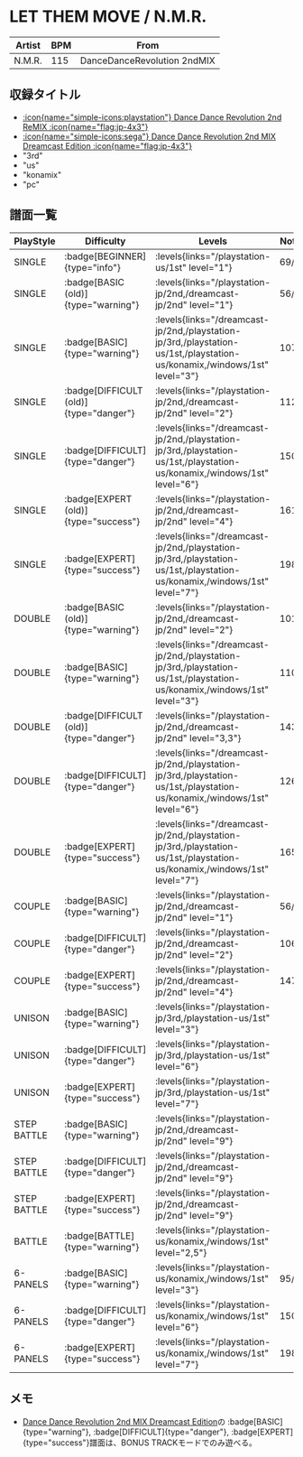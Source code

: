 # LET THEM MOVE / N.M.R.

|Artist|BPM|From|
|------|---|----|
|N.M.R.|115|DanceDanceRevolution 2ndMIX|

## 収録タイトル

- [:icon{name="simple-icons:playstation"} Dance Dance Revolution 2nd ReMIX :icon{name="flag:jp-4x3"}](/playstation-jp/2nd)
- [:icon{name="simple-icons:sega"} Dance Dance Revolution 2nd MIX Dreamcast Edition :icon{name="flag:jp-4x3"}](/dreamcast-jp/2nd)
- "3rd"
- "us"
- "konamix"
- "pc"

## 譜面一覧

|PlayStyle|Difficulty|Levels|Notes|Movie|
|---------|----------|------|-----|-----|
|SINGLE| :badge[BEGINNER]{type="info"}| :levels{links="/playstation-us/1st" level="1"}|69/0||
|SINGLE| :badge[BASIC (old)]{type="warning"}| :levels{links="/playstation-jp/2nd,/dreamcast-jp/2nd" level="1"}|56/0||
|SINGLE| :badge[BASIC]{type="warning"}| :levels{links="/dreamcast-jp/2nd,/playstation-jp/3rd,/playstation-us/1st,/playstation-us/konamix,/windows/1st" level="3"}|107/0||
|SINGLE| :badge[DIFFICULT (old)]{type="danger"}| :levels{links="/playstation-jp/2nd,/dreamcast-jp/2nd" level="2"}|112/0||
|SINGLE| :badge[DIFFICULT]{type="danger"}| :levels{links="/dreamcast-jp/2nd,/playstation-jp/3rd,/playstation-us/1st,/playstation-us/konamix,/windows/1st" level="6"}|150/0||
|SINGLE| :badge[EXPERT (old)]{type="success"}| :levels{links="/playstation-jp/2nd,/dreamcast-jp/2nd" level="4"}|161/0||
|SINGLE| :badge[EXPERT]{type="success"}| :levels{links="/dreamcast-jp/2nd,/playstation-jp/3rd,/playstation-us/1st,/playstation-us/konamix,/windows/1st" level="7"}|198/0||
|DOUBLE| :badge[BASIC (old)]{type="warning"}| :levels{links="/playstation-jp/2nd,/dreamcast-jp/2nd" level="2"}|101/0||
|DOUBLE| :badge[BASIC]{type="warning"}| :levels{links="/dreamcast-jp/2nd,/playstation-jp/3rd,/playstation-us/1st,/playstation-us/konamix,/windows/1st" level="3"}|110/0||
|DOUBLE| :badge[DIFFICULT (old)]{type="danger"}| :levels{links="/playstation-jp/2nd,/dreamcast-jp/2nd" level="3,3"}|143/0||
|DOUBLE| :badge[DIFFICULT]{type="danger"}| :levels{links="/dreamcast-jp/2nd,/playstation-jp/3rd,/playstation-us/1st,/playstation-us/konamix,/windows/1st" level="6"}|126/0||
|DOUBLE| :badge[EXPERT]{type="success"}| :levels{links="/dreamcast-jp/2nd,/playstation-jp/3rd,/playstation-us/1st,/playstation-us/konamix,/windows/1st" level="7"}|165/0||
|COUPLE| :badge[BASIC]{type="warning"}| :levels{links="/playstation-jp/2nd,/dreamcast-jp/2nd" level="1"}|56/0||
|COUPLE| :badge[DIFFICULT]{type="danger"}| :levels{links="/playstation-jp/2nd,/dreamcast-jp/2nd" level="2"}|106/0||
|COUPLE| :badge[EXPERT]{type="success"}| :levels{links="/playstation-jp/2nd,/dreamcast-jp/2nd" level="4"}|147/0||
|UNISON| :badge[BASIC]{type="warning"}| :levels{links="/playstation-jp/3rd,/playstation-us/1st" level="3"}|||
|UNISON| :badge[DIFFICULT]{type="danger"}| :levels{links="/playstation-jp/3rd,/playstation-us/1st" level="6"}|||
|UNISON| :badge[EXPERT]{type="success"}| :levels{links="/playstation-jp/3rd,/playstation-us/1st" level="7"}|||
|STEP BATTLE| :badge[BASIC]{type="warning"}| :levels{links="/playstation-jp/2nd,/dreamcast-jp/2nd" level="9"}|||
|STEP BATTLE| :badge[DIFFICULT]{type="danger"}| :levels{links="/playstation-jp/2nd,/dreamcast-jp/2nd" level="9"}|||
|STEP BATTLE| :badge[EXPERT]{type="success"}| :levels{links="/playstation-jp/2nd,/dreamcast-jp/2nd" level="9"}|||
|BATTLE| :badge[BATTLE]{type="warning"}| :levels{links="/playstation-us/konamix,/windows/1st" level="2,5"}|||
|6-PANELS| :badge[BASIC]{type="warning"}| :levels{links="/playstation-us/konamix,/windows/1st" level="3"}|95/0||
|6-PANELS| :badge[DIFFICULT]{type="danger"}| :levels{links="/playstation-us/konamix,/windows/1st" level="6"}|150/0||
|6-PANELS| :badge[EXPERT]{type="success"}| :levels{links="/playstation-us/konamix,/windows/1st" level="7"}|198/0||

## メモ

- [Dance Dance Revolution 2nd MIX Dreamcast Edition](/dreamcast-jp/2nd)の :badge[BASIC]{type="warning"}, :badge[DIFFICULT]{type="danger"}, :badge[EXPERT]{type="success"}譜面は、BONUS TRACKモードでのみ遊べる。
